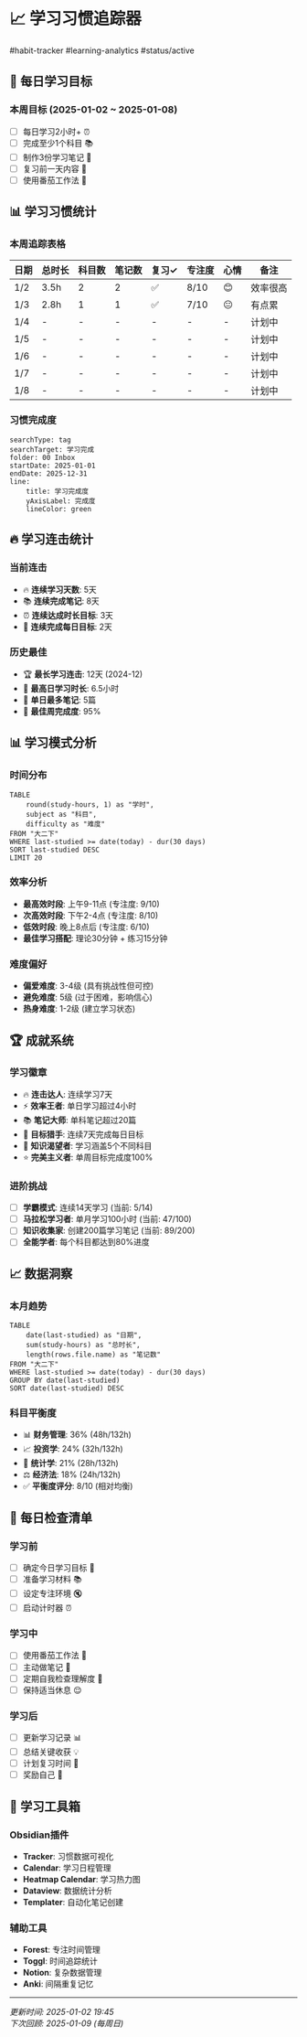 # 📈 学习习惯追踪器

#habit-tracker #learning-analytics #status/active

## 🎯 每日学习目标

### 本周目标 (2025-01-02 ~ 2025-01-08)
- [ ] 每日学习2小时+ ⏰
- [ ] 完成至少1个科目 📚  
- [ ] 制作3份学习笔记 📝
- [ ] 复习前一天内容 🔄
- [ ] 使用番茄工作法 🍅

## 📊 学习习惯统计

### 本周追踪表格

| 日期 | 总时长 | 科目数 | 笔记数 | 复习✓ | 专注度 | 心情 | 备注 |
|------|--------|--------|--------|-------|--------|------|------|
| 1/2  | 3.5h   | 2      | 2      | ✅    | 8/10   | 😊   | 效率很高 |
| 1/3  | 2.8h   | 1      | 1      | ✅    | 7/10   | 😐   | 有点累 |
| 1/4  | -      | -      | -      | -     | -      | -    | 计划中 |
| 1/5  | -      | -      | -      | -     | -      | -    | 计划中 |
| 1/6  | -      | -      | -      | -     | -      | -    | 计划中 |
| 1/7  | -      | -      | -      | -     | -      | -    | 计划中 |
| 1/8  | -      | -      | -      | -     | -      | -    | 计划中 |

### 习惯完成度
```tracker
searchType: tag
searchTarget: 学习完成
folder: 00 Inbox
startDate: 2025-01-01
endDate: 2025-12-31
line:
    title: 学习完成度
    yAxisLabel: 完成度
    lineColor: green
```

## 🔥 学习连击统计

### 当前连击
- 🔥 **连续学习天数**: 5天
- 📚 **连续完成笔记**: 8天  
- ⏰ **连续达成时长目标**: 3天
- 🎯 **连续完成每日目标**: 2天

### 历史最佳
- 🏆 **最长学习连击**: 12天 (2024-12)
- 📖 **最高日学习时长**: 6.5小时
- 📝 **单日最多笔记**: 5篇
- 🎯 **最佳周完成度**: 95%

## 📊 学习模式分析

### 时间分布
```dataview
TABLE 
    round(study-hours, 1) as "学时",
    subject as "科目",
    difficulty as "难度"
FROM "大二下"
WHERE last-studied >= date(today) - dur(30 days)
SORT last-studied DESC
LIMIT 20
```

### 效率分析
- **最高效时段**: 上午9-11点 (专注度: 9/10)
- **次高效时段**: 下午2-4点 (专注度: 8/10)  
- **低效时段**: 晚上8点后 (专注度: 6/10)
- **最佳学习搭配**: 理论30分钟 + 练习15分钟

### 难度偏好
- **偏爱难度**: 3-4级 (具有挑战性但可控)
- **避免难度**: 5级 (过于困难，影响信心)
- **热身难度**: 1-2级 (建立学习状态)

## 🏆 成就系统

### 学习徽章
- 🔥 **连击达人**: 连续学习7天
- ⚡ **效率王者**: 单日学习超过4小时
- 📚 **笔记大师**: 单科笔记超过20篇
- 🎯 **目标猎手**: 连续7天完成每日目标
- 🧠 **知识渴望者**: 学习涵盖5个不同科目
- ⭐ **完美主义者**: 单周目标完成度100%

### 进阶挑战
- [ ] **学霸模式**: 连续14天学习 (当前: 5/14)
- [ ] **马拉松学习者**: 单月学习100小时 (当前: 47/100)
- [ ] **知识收集家**: 创建200篇学习笔记 (当前: 89/200)
- [ ] **全能学者**: 每个科目都达到80%进度

## 📈 数据洞察

### 本月趋势
```dataview
TABLE 
    date(last-studied) as "日期",
    sum(study-hours) as "总时长",
    length(rows.file.name) as "笔记数"
FROM "大二下"
WHERE last-studied >= date(today) - dur(30 days)
GROUP BY date(last-studied)
SORT date(last-studied) DESC
```

### 科目平衡度
- 📊 **财务管理**: 36% (48h/132h)
- 📈 **投资学**: 24% (32h/132h)  
- 🧮 **统计学**: 21% (28h/132h)
- ⚖️ **经济法**: 18% (24h/132h)
- ✅ **平衡度评分**: 8/10 (相对均衡)

## 🎯 每日检查清单

### 学习前
- [ ] 确定今日学习目标 🎯
- [ ] 准备学习材料 📚
- [ ] 设定专注环境 🔇
- [ ] 启动计时器 ⏰

### 学习中  
- [ ] 使用番茄工作法 🍅
- [ ] 主动做笔记 📝
- [ ] 定期自我检查理解度 🤔
- [ ] 保持适当休息 😌

### 学习后
- [ ] 更新学习记录 📊
- [ ] 总结关键收获 💡
- [ ] 计划复习时间 🔄
- [ ] 奖励自己 🎉

## 📱 学习工具箱

### Obsidian插件
- **Tracker**: 习惯数据可视化
- **Calendar**: 学习日程管理  
- **Heatmap Calendar**: 学习热力图
- **Dataview**: 数据统计分析
- **Templater**: 自动化笔记创建

### 辅助工具
- **Forest**: 专注时间管理
- **Toggl**: 时间追踪统计
- **Notion**: 复杂数据管理
- **Anki**: 间隔重复记忆

---

*更新时间: 2025-01-02 19:45*  
*下次回顾: 2025-01-09 (每周日)* 